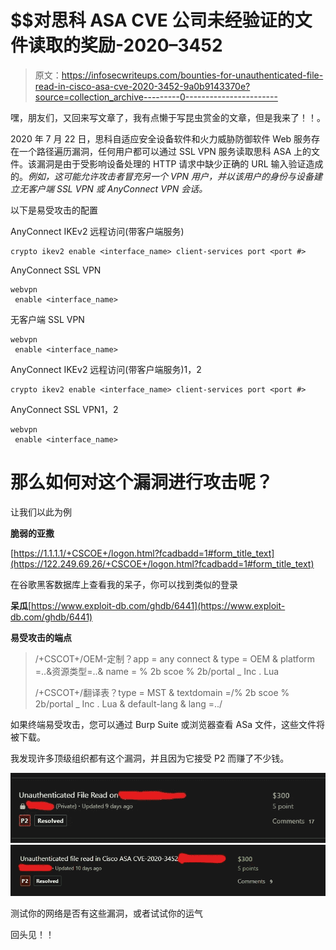 # $$对思科 ASA CVE 公司未经验证的文件读取的奖励-2020–3452

> 原文：<https://infosecwriteups.com/bounties-for-unauthenticated-file-read-in-cisco-asa-cve-2020-3452-9a0b9143370e?source=collection_archive---------0----------------------->

嘿，朋友们，又回来写文章了，我有点懒于写昆虫赏金的文章，但是我来了！！。

2020 年 7 月 22 日，思科自适应安全设备软件和火力威胁防御软件 Web 服务存在一个路径遍历漏洞，任何用户都可以通过 SSL VPN 服务读取思科 ASA 上的文件。该漏洞是由于受影响设备处理的 HTTP 请求中缺少正确的 URL 输入验证造成的。*例如，这可能允许攻击者冒充另一个 VPN 用户，并以该用户的身份与设备建立无客户端 SSL VPN 或 AnyConnect VPN 会话。*

以下是易受攻击的配置

AnyConnect IKEv2 远程访问(带客户端服务)

```
crypto ikev2 enable <interface_name> client-services port <port #>
```

AnyConnect SSL VPN

```
webvpn
 enable <interface_name>
```

无客户端 SSL VPN

```
webvpn
 enable <interface_name>
```

AnyConnect IKEv2 远程访问(带客户端服务)1，2

```
crypto ikev2 enable <interface_name> client-services port <port #>
```

AnyConnect SSL VPN1，2

```
webvpn
 enable <interface_name>
```

# **那么如何对这个漏洞进行攻击呢？**

让我们以此为例

**脆弱的亚撒**

[https://1.1.1.1/+CSCOE+/logon.html?fcadbadd=1#form_title_text](https://122.249.69.26/+CSCOE+/logon.html?fcadbadd=1#form_title_text)

在谷歌黑客数据库上查看我的呆子，你可以找到类似的登录

**呆瓜**[https://www.exploit-db.com/ghdb/6441](https://www.exploit-db.com/ghdb/6441)

**易受攻击的端点**

> /+CSCOT+/OEM-定制？app = any connect & type = OEM & platform =..&资源类型=..& name = % 2b scoe % 2b/portal _ Inc . Lua
> 
> /+CSCOT+/翻译表？type = MST & textdomain =/% 2b scoe % 2b/portal _ Inc . Lua & default-lang & lang =../

如果终端易受攻击，您可以通过 Burp Suite 或浏览器查看 ASa 文件，这些文件将被下载。

我发现许多顶级组织都有这个漏洞，并且因为它接受 P2 而赚了不少钱。

![](img/b907c1a83aef38d464fc161385708917.png)![](img/c4f092997f11f90487f4bf053ad9fbe3.png)

测试你的网络是否有这些漏洞，或者试试你的运气

回头见！！